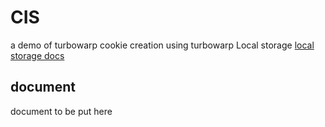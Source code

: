 # CIS
a demo of turbowarp cookie creation using turbowarp Local storage [local storage docs](https://extensions.turbowarp.org/local-storage)
## document
document to be put here
